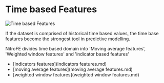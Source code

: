 
# Time based Features

![Time based Features](https://media.giphy.com/media/xTk9Zx0YYJJqjZN4xa/giphy-downsized.gif)

If the dataset is comprised of historical time based values, the time base features become the strongest tool in predictive modelling.


NitroFE divides time based domain into 'Moving average features', 'Weighted window features' and 'indicator based features'

* [indicators features](indicators features.md)
* [moving average features](moving average features.md)
* [weighted window features](weighted window features.md)